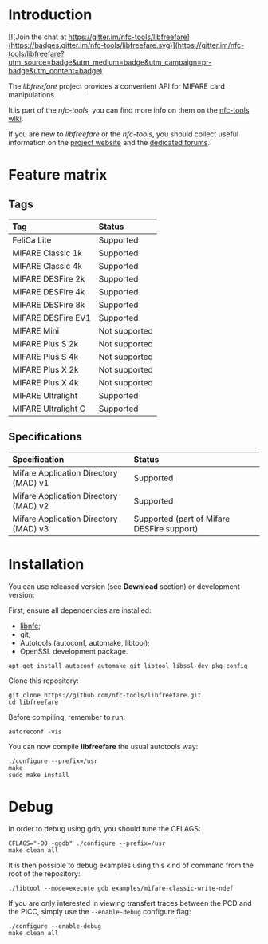 # Introduction

[![Join the chat at https://gitter.im/nfc-tools/libfreefare](https://badges.gitter.im/nfc-tools/libfreefare.svg)](https://gitter.im/nfc-tools/libfreefare?utm_source=badge&utm_medium=badge&utm_campaign=pr-badge&utm_content=badge)

The _libfreefare_ project provides a convenient API for MIFARE card manipulations.

It is part of the _nfc-tools_, you can find more info on them on the [nfc-tools wiki](http://nfc-tools.org/).

If you are new to _libfreefare_ or the _nfc-tools_, you should collect useful information on the [project website](http://nfc-tools.org/) and the [dedicated forums](http://www.libnfc.org/community).

# Feature matrix
## Tags
| Tag                 | Status        |
|:--------------------|:--------------|
| FeliCa Lite         | Supported     |
| MIFARE Classic 1k   | Supported     |
| MIFARE Classic 4k   | Supported     |
| MIFARE DESFire 2k   | Supported     |
| MIFARE DESFire 4k   | Supported     |
| MIFARE DESFire 8k   | Supported     |
| MIFARE DESFire EV1  | Supported     |
| MIFARE Mini         | Not supported |
| MIFARE Plus S 2k    | Not supported |
| MIFARE Plus S 4k    | Not supported |
| MIFARE Plus X 2k    | Not supported |
| MIFARE Plus X 4k    | Not supported |
| MIFARE Ultralight   | Supported     |
| MIFARE Ultralight C | Supported     |

## Specifications
| Specification                         | Status    |
|:--------------------------------------|:----------|
| Mifare Application Directory (MAD) v1 | Supported |
| Mifare Application Directory (MAD) v2 | Supported |
| Mifare Application Directory (MAD) v3 | Supported (part of Mifare DESFire support) |

# Installation
You can use released version (see **Download** section) or development version:

First, ensure all dependencies are installed:
* [libnfc](https://github.com/nfc-tools/libnfc);
* git;
* Autotools (autoconf, automake, libtool);
* OpenSSL development package.
```
apt-get install autoconf automake git libtool libssl-dev pkg-config
```

Clone this repository:
```
git clone https://github.com/nfc-tools/libfreefare.git
cd libfreefare
```

Before compiling, remember to run:
```
autoreconf -vis
```

You can now compile **libfreefare** the usual autotools way:
```
./configure --prefix=/usr
make
sudo make install
```

# Debug
In order to debug using gdb, you should tune the CFLAGS:
```
CFLAGS="-O0 -ggdb" ./configure --prefix=/usr
make clean all
```

It is then possible to debug examples using this kind of command from the root of the repository:
```
./libtool --mode=execute gdb examples/mifare-classic-write-ndef
```

If you are only interested in viewing transfert traces between the PCD and the PICC, simply use the `--enable-debug` configure flag:
```
./configure --enable-debug
make clean all
```
